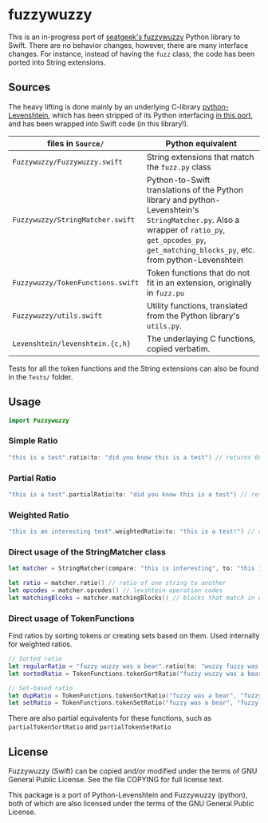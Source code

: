 # fuzzywuzzy

This is an in-progress port of [seatgeek's fuzzywuzzy](https://github.com/seatgeek/fuzzywuzzy/) Python library to Swift.
There are no behavior changes, however, there are many interface changes. For instance, instead of having the `fuzz` class,
the code has been ported into String extensions.

## Sources
The heavy lifting is done mainly by an underlying C-library [python-Levenshtein](https://github.com/miohtama/python-Levenshtein),
which has been stripped of its Python interfacing [in this port](https://github.com/Tmplt/python-Levenshtein/blob/master/Levenshtein.c),
and has been wrapped into Swift code (in this library!).

| files in `Source/` | Python equivalent |
| ----- | ----------------------- |
|`Fuzzywuzzy/Fuzzywuzzy.swift` | String extensions that match the `fuzz.py` class |
| `Fuzzywuzzy/StringMatcher.swift` | Python-to-Swift translations of the Python library and python-Levenshtein's `StringMatcher.py`. Also a wrapper of  `ratio_py`, `get_opcodes_py`, `get_matching_blocks_py`, etc. from python-Levenshtein |
| `Fuzzywuzzy/TokenFunctions.swift` | Token functions that do not fit in an extension, originally in `fuzz.pu` |
| `Fuzzywuzzy/utils.swift` | Utility functions, translated from the Python library's `utils.py`. |
| `Levenshtein/levenshtein.{c,h}` | The underlaying C functions, copied verbatim. |

Tests for all the token functions and the String extensions can also be found in the `Tests/` folder.

## Usage
```swift
import Fuzzywuzzy
```

### Simple Ratio
```swift
"this is a test".ratio(to: "did you know this is a test") // returns 68
```

### Partial Ratio
```swift
"this is a test".partialRatio(to: "did you know this is a test") // returns 100
```

### Weighted Ratio
```swift
"this is an interesting test".weightedRatio(to: "this is a test!") // returns 86
```

### Direct usage of the StringMatcher class
```swift
let matcher = StringMatcher(compare: "this is interesting", to: "this is cool")

let ratio = matcher.ratio() // ratio of one string to another
let opcodes = matcher.opcodes() // levshtein operation codes
let matchingBlcoks = matcher.matchingBlocks() // blocks that match in each string
```

### Direct usage of TokenFunctions
Find ratios by sorting tokens or creating sets based on them.
Used internally for weighted ratios.
```swift
// Sorted ratio
let regularRatio = "fuzzy wuzzy was a bear".ratio(to: "wuzzy fuzzy was a bear") // returns 91
let sortedRatio = TokenFunctions.tokenSortRatio("fuzzy wuzzy was a bear", "wuzzy fuzzy was a bear") // returns 100

// Set-based ratio
let dupRatio = TokenFunctions.tokenSortRatio("fuzzy was a bear", "fuzzy fuzzy was a bear") // returns 84
let setRatio = TokenFunctions.tokenSetRatio("fuzzy was a bear", "fuzzy fuzzy was a bear") // returns 100
```
There are also partial equivalents for these functions, such as `partialTokenSortRatio` and `partialTokenSetRatio`

## License
Fuzzywuzzy (Swift) can be copied and/or modified under the terms of GNU General Public License.
See the file COPYING for full license text.

This package is a port of Python-Levenshtein and Fuzzywuzzy (python), both of which are also licensed
under the terms of the GNU General Public License.
